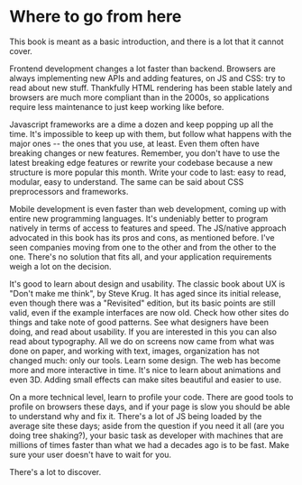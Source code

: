 # Where to go from here

This book is meant as a basic introduction, and there is a lot that it cannot cover.

Frontend development changes a lot faster than backend. Browsers are always implementing new APIs and adding features, on JS and CSS: try to read about new stuff. Thankfully HTML rendering has been stable lately and browsers are much more compliant than in the 2000s, so applications require less maintenance to just keep working like before.

Javascript frameworks are a dime a dozen and keep popping up all the time. It's impossible to keep up with them, but follow what happens with the major ones -- the ones that you use, at least. Even them often have breaking changes or new features. Remember, you don't have to use the latest breaking edge features or rewrite your codebase because a new structure is more popular this month. Write your code to last: easy to read, modular, easy to understand. The same can be said about CSS preprocessors and frameworks.

Mobile development is even faster than web development, coming up with entire new programming languages. It's undeniably better to program natively in terms of access to features and speed. The JS/native approach advocated in this book has its pros and cons, as mentioned before. I've seen companies moving from one to the other and from the other to the one. There's no solution that fits all, and your application requirements weigh a lot on the decision.

It's good to learn about design and usability. The classic book about UX is "Don't make me think", by Steve Krug. It has aged since its initial release, even though there was a "Revisited" edition, but its basic points are still valid, even if the example interfaces are now old. Check how other sites do things and take note of good patterns. See what designers have been doing, and read about usability. If you are interested in this you can also read about typography. All we do on screens now came from what was done on paper, and working with text, images, organization has not changed much: only our tools. Learn some design. The web has become more and more interactive in time. It's nice to learn about animations and even 3D. Adding small effects can make sites beautiful and easier to use.

On a more technical level, learn to profile your code. There are good tools to profile on browsers these days, and if your page is slow you should be able to understand why and fix it. There's a lot of JS being loaded by the average site these days; aside from the question if you need it all (are you doing tree shaking?), your basic task as developer with machines that are millions of times faster than what we had a decades ago is to be fast. Make sure your user doesn't have to wait for you.

There's a lot to discover.
